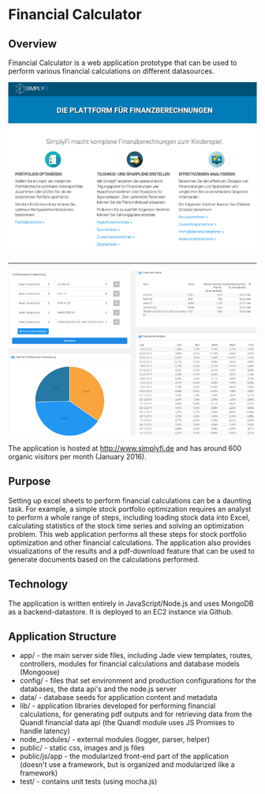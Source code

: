 # Financial Calculator

## Overview
Financial Calculator is a web application prototype that can be used to perform various financial calculations on different datasources. 

![alt tag](https://github.com/btanz/financial-calculator/blob/master/public/images/app_pics/app01.jpg)
*************
![alt tag](https://github.com/btanz/financial-calculator/blob/master/public/images/app_pics/app02.jpg)

The application is hosted at http://www.simplyfi.de and has around 600 organic visitors per month (January 2016).

## Purpose
Setting up excel sheets to perform financial calculations can be a daunting task. For example, a simple stock portfolio optimization requires an analyst to perform a whole range of steps, including loading stock data into Excel, calculating statistics of the stock time series and solving an optimization problem. This web application performs all these steps for stock portfolio optimization and other financial calculations. The application also provides visualizations of the results and a pdf-download feature that can be used to generate documents based on the calculations performed.
 
## Technology
The application is written entirely in JavaScript/Node.js and uses MongoDB as a backend-datastore. It is deployed to an EC2 instance via Github. 

## Application Structure
* app/ - the main server side files, including Jade view templates, routes, controllers, modules for financial calculations and database models (Mongoose)
* config/ - files that set environment and production configurations for the databases, the data api's and the node.js server
* data/ - database seeds for application content and metadata
* lib/ - application libraries developed for performing financial calculations, for generating pdf outputs and for retrieving data from the Quandl financial data api (the Quandl module uses JS Promises to handle latency)
* node_modules/ - external modules (logger, parser, helper)
* public/ - static css, images and js files
* public/js/app - the modularized front-end part of the application (doesn't use a framework, but is organized and modularized like a framework)
* test/ - contains unit tests (using mocha.js)





